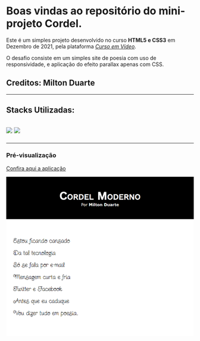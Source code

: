 <h1>Boas vindas ao repositório do mini-projeto Cordel.</h1>

<div>
  <p>Este é um simples projeto desenvolvido no curso <strong>HTML5 e CSS3</strong> em Dezembro de 2021, pela plataforma <a href="https://www.cursoemvideo.com/" target="_blank"><i>Curso em Vídeo</i></a>.</p>
  <p>O desafio consiste em um simples site de poesia com uso de responsividade, e aplicação do efeito parallax apenas com CSS.</p>
  <h2>Creditos: Milton Duarte</h2>
</div>
<hr>
<h2>Stacks Utilizadas:<h2> 
<div>
  <img width="52px" src="https://cdn.jsdelivr.net/gh/devicons/devicon/icons/html5/html5-original.svg" />
  <img width="65px" src="https://cdn.jsdelivr.net/gh/devicons/devicon/icons/css3/css3-original-wordmark.svg" />
</div>
<hr>

 <h3>Pré-visualização</h3>
 <p>
   <a href="https://vmedeiros-projeto-cordel.vercel.app/" target="_blank">Confira aqui a aplicação</a>
 </p>
 <div align="center">
   <img width="600" src="./imagens/demonstracao.png" alt="Imagem de demonstração da aplicação">
 </div>
